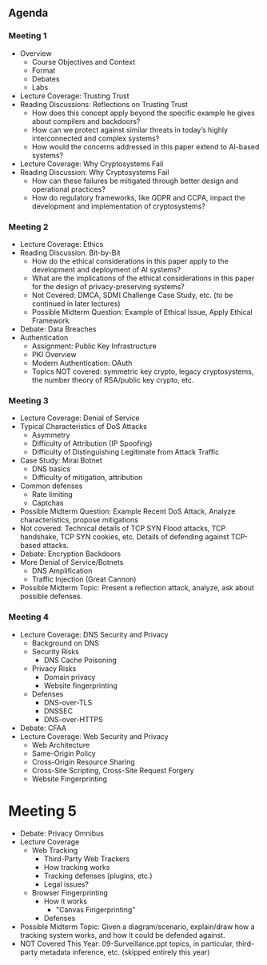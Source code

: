 ## Agenda

### Meeting 1

* Overview
  * Course Objectives and Context
  * Format
  * Debates
  * Labs
* Lecture Coverage: Trusting Trust
* Reading Discussions: Reflections on Trusting Trust
  * How does this concept apply beyond the specific example he gives about compilers and backdoors?
  * How can we protect against similar threats in today’s highly interconnected and complex systems?
  * How would the concerns addressed in this paper extend to AI-based systems?
* Lecture Coverage: Why Cryptosystems Fail
* Reading Discussion: Why Cryptosystems Fail
  * How can these failures be mitigated through better design and operational practices?
  * How do regulatory frameworks, like GDPR and CCPA, impact the development and implementation of cryptosystems?

### Meeting 2

* Lecture Coverage: Ethics
* Reading Discussion: Bit-by-Bit
   * How do the ethical considerations in this paper apply to the development and deployment of AI systems?
   * What are the implications of the ethical considerations in this paper for the design of privacy-preserving systems?
   * Not Covered: DMCA, SDMI Challenge Case Study, etc. (to be continued in later
     lectures)
   * Possible Midterm Question: Example of Ethical Issue, Apply Ethical Framework
* Debate: Data Breaches
* Authentication
  * Assignment: Public Key Infrastructure
  * PKI Overview
  * Modern Authentication: OAuth
  * Topics NOT covered: symmetric key crypto, legacy cryptosystems, the number
    theory of RSA/public key crypto, etc.


### Meeting 3

* Lecture Coverage: Denial of Service
* Typical Characteristics of DoS Attacks
  * Asymmetry
  * Difficulty of Attribution (IP Spoofing)
  * Difficulty of Distinguishing Legitimate from Attack Traffic
* Case Study: Mirai Botnet
  * DNS basics
  * Difficulty of mitigation, attribution
* Common defenses
  * Rate limiting 
  * Captchas
* Possible Midterm Question: Example Recent DoS Attack, Analyze
  characteristics, propose mitigations
* Not covered: Technical details of TCP SYN Flood attacks, TCP handshake, TCP
  SYN cookies, etc. Details of defending against TCP-based attacks.
* Debate: Encryption Backdoors
* More Denial of Service/Botnets
  * DNS Amplification
  * Traffic Injection (Great Cannon)
* Possible Midterm Topic: Present a reflection attack, analyze, ask about
  possible defenses.

### Meeting 4

* Lecture Coverage: DNS Security and Privacy
   * Background on DNS
   * Security Risks
     * DNS Cache Poisoning
   * Privacy Risks
     * Domain privacy
     * Website fingerprinting  
   * Defenses
     * DNS-over-TLS
     * DNSSEC
     * DNS-over-HTTPS
* Debate: CFAA
* Lecture Coverage: Web Security and Privacy
   * Web Architecture 
   * Same-Origin Policy
   * Cross-Origin Resource Sharing
   * Cross-Site Scripting, Cross-Site Request Forgery
   * Website Fingerprinting

# Meeting 5

* Debate: Privacy Omnibus
* Lecture Coverage
   * Web Tracking
     * Third-Party Web Trackers
     * How tracking works
     * Tracking defenses (plugins, etc.)
     * Legal issues?
   * Browser Fingerprinting
     * How it works
       * "Canvas Fingerprinting"
     * Defenses
* Possible Midterm Topic: Given a diagram/scenario, explain/draw how a tracking
  system works, and how it could be defended against.
* NOT Covered This Year: 09-Surveillance.ppt topics, in particular, third-party metadata
  inference, etc. (skipped entirely this year)
